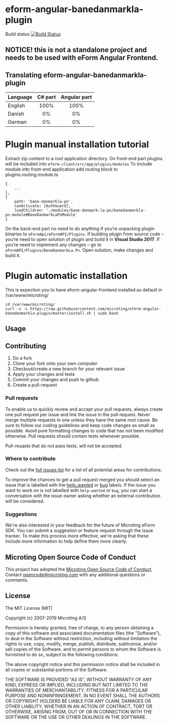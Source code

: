 # eform-angular-banedanmarkla-plugin
Build status
[![Build Status](https://travis-ci.org/microting/eform-angular-banedanmarkla-plugin.svg?branch=master)](https://travis-ci.org/microting/eform-angular-banedanmarkla-plugin)

## NOTICE! this is not a standalone project and needs to be used with eForm Angular Frontend.

## Translating eform-angular-banedanmarkla-plugin

| Language | C# part | Angular part |
| ------------- |:-----:|:-----:|
| English | 100% | 100%|
| Danish | 0% | 0% |
| German | 0% | 0% |

# Plugin manual installation tutorial
Extract zip content to a root application directory.
On front-end part plugins will be included into `eform-client/src/app/plugins/modules` To include module into front-end application add routing block to plugins.routing.module.ts


```
{
    ...
},
{
    path: 'bane-danmarkla-pn',
    canActivate: [AuthGuard],
    loadChildren: './modules/bane-danmark-la-pn/banedanmarkla-pn.module#BaneDanmarkLaPnModule'
}
```

On the back-end part no need to do anything if you’re unpacking plugin binaries to `eFormApi/eFormAPI/Plugins`. 
If building plugin from source code – you’re need to open solution of plugin and build it in **Visual Studio 2017**.
If you’re need to implement any changes – go to `eFormAPI/Plugins/BaneDanmarkLa.Pn`. Open solution, make changes and build it.

# Plugin automatic installation

This is expection you to have eform-angular-frontend installed as default in /var/www/microting/

```
cd /var/www/microting/
curl -s -L https://raw.githubusercontent.com/microting/eform-angular-banedanmarkla-plugin/master/install.sh | sudo bash
```


## Usage

## Contributing

1. Do a fork
2. Clone your fork onto your own computer
3. Checkout/create a new branch for your relevant issue
4. Apply your changes and tests
5. Commit your changes and push to github
6. Create a pull-request

### Pull requests

To enable us to quickly review and accept your pull requests, always create one pull request per issue and link the issue in the pull request. Never merge multiple requests in one unless they have the same root cause. Be sure to follow our coding guidelines and keep code changes as small as possible. Avoid pure formatting changes to code that has not been modified otherwise. Pull requests should contain tests whenever possible.

Pull-reuqsts that do not pass tests, will not be accepted.

### Where to contribute

Check out the [full issues list](https://github.com/microting/eform-angular-banedanmarkla-plugin/issues) for a list of all potential areas for contributions.

To improve the chances to get a pull request merged you should select an issue that is labelled with the [help_wanted](https://github.com/microting/eform-angular-banedanmarkla-plugin/issues?q=is%3Aissue+is%3Aopen+label%3Ahelp_wanted) or [bug](https://github.com/microting/eform-angular-banedanmarkla-plugin/issues?q=is%3Aissue+is%3Aopen+label%3Abug) labels. If the issue you want to work on is not labelled with `help-wanted` or `bug`, you can start a conversation with the issue owner asking whether an external contribution will be considered.
	
### Suggestions

We're also interested in your feedback for the future of Microting eForm SDK. You can submit a suggestion or feature request through the issue tracker. To make this process more effective, we're asking that these include more information to help define them more clearly.

## Microting Open Source Code of Conduct

This project has adopted the [Microting Open Source Code of Conduct](https://www.microting.com/microting-open-source-code-of-conduct). Contact opencode@microting.com with any additional questions or comments.
	

## License

The MIT License (MIT)

Copyright (c) 2007-2019 Microting A/S

Permission is hereby granted, free of charge, to any person obtaining a copy
of this software and associated documentation files (the "Software"), to deal
in the Software without restriction, including without limitation the rights
to use, copy, modify, merge, publish, distribute, sublicense, and/or sell
copies of the Software, and to permit persons to whom the Software is
furnished to do so, subject to the following conditions:

The above copyright notice and this permission notice shall be included in all
copies or substantial portions of the Software.

THE SOFTWARE IS PROVIDED "AS IS", WITHOUT WARRANTY OF ANY KIND, EXPRESS OR
IMPLIED, INCLUDING BUT NOT LIMITED TO THE WARRANTIES OF MERCHANTABILITY,
FITNESS FOR A PARTICULAR PURPOSE AND NONINFRINGEMENT. IN NO EVENT SHALL THE
AUTHORS OR COPYRIGHT HOLDERS BE LIABLE FOR ANY CLAIM, DAMAGES OR OTHER
LIABILITY, WHETHER IN AN ACTION OF CONTRACT, TORT OR OTHERWISE, ARISING FROM,
OUT OF OR IN CONNECTION WITH THE SOFTWARE OR THE USE OR OTHER DEALINGS IN THE
SOFTWARE.
